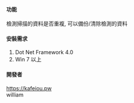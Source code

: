 #### 功能  
檢測掃描的資料是否重複, 可以備份/清除檢測的資料      


#### 安裝需求    
1. Dot Net Framework 4.0    
2. Win 7 以上    

####  開發者    
https://kafeiou.pw    
william    

